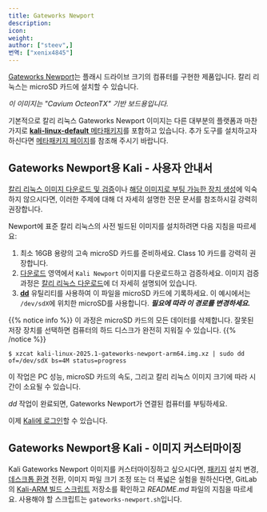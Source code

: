 ```yaml
---
title: Gateworks Newport
description:
icon:
weight:
author: ["steev",]
번역: ["xenix4845"]
---
```


[Gateworks Newport](https://www.gateworks.com/products/industrial-single-board-computers/octeon-tx-single-board-computers-gateworks-newport/)는 플래시 드라이브 크기의 컴퓨터를 구현한 제품입니다. 칼리 리눅스는 microSD 카드에 설치할 수 있습니다.

_이 이미지는 "Cavium OcteonTX" 기반 보드용입니다._

기본적으로 칼리 리눅스 Gateworks Newport 이미지는 다른 대부분의 플랫폼과 마찬가지로 [**kali-linux-default** 메타패키지](/docs/general-use/metapackages/)를 포함하고 있습니다. 추가 도구를 설치하고자 하신다면 [메타패키지 페이지](/docs/general-use/metapackages/)를 참조해 주시기 바랍니다.

## Gateworks Newport용 Kali - 사용자 안내서

[칼리 리눅스 이미지 다운로드 및 검증](/docs/introduction/download-official-kali-linux-images/)이나 [해당 이미지로 부팅 가능한 장치 생성](/docs/usb/live-usb-install-with-windows/)에 익숙하지 않으시다면, 이러한 주제에 대해 더 자세히 설명한 전문 문서를 참조하시길 강력히 권장합니다.

Newport에 표준 칼리 리눅스의 사전 빌드된 이미지를 설치하려면 다음 지침을 따르세요:

1. 최소 16GB 용량의 고속 microSD 카드를 준비하세요. Class 10 카드를 강력히 권장합니다.
2. [다운로드](/get-kali/) 영역에서 `Kali Newport` 이미지를 다운로드하고 검증하세요. 이미지 검증 과정은 [칼리 리눅스 다운로드](/docs/introduction/download-official-kali-linux-images/)에 더 자세히 설명되어 있습니다.
3. **[dd](https://manpages.debian.org/testing/coreutils/dd.1.en.html)** 유틸리티를 사용하여 이 파일을 microSD 카드에 기록하세요. 이 예시에서는 `/dev/sdX`에 위치한 microSD를 사용합니다. **_필요에 따라 이 경로를 변경하세요._**

{{% notice info %}}
이 과정은 microSD 카드의 모든 데이터를 삭제합니다. 잘못된 저장 장치를 선택하면 컴퓨터의 하드 디스크가 완전히 지워질 수 있습니다.
{{% /notice %}}

```console
$ xzcat kali-linux-2025.1-gateworks-newport-arm64.img.xz | sudo dd of=/dev/sdX bs=4M status=progress
```

이 작업은 PC 성능, microSD 카드의 속도, 그리고 칼리 리눅스 이미지 크기에 따라 시간이 소요될 수 있습니다.

_dd_ 작업이 완료되면, Gateworks Newport가 연결된 컴퓨터를 부팅하세요.

이제 [Kali에 로그인](/docs/introduction/default-credentials/)할 수 있습니다.

## Gateworks Newport용 Kali - 이미지 커스터마이징

Kali Gateworks Newport 이미지를 커스터마이징하고 싶으시다면, [패키지](/docs/general-use/metapackages/) 설치 변경, [데스크톱 환경](/docs/general-use/switching-desktop-environments/) 전환, 이미지 파일 크기 조정 또는 더 폭넓은 실험을 원하신다면, GitLab의 [Kali-ARM 빌드 스크립트](https://gitlab.com/kalilinux/build-scripts/kali-arm) 저장소를 확인하고 _README.md_ 파일의 지침을 따르세요. 사용해야 할 스크립트는 `gateworks-newport.sh`입니다.
